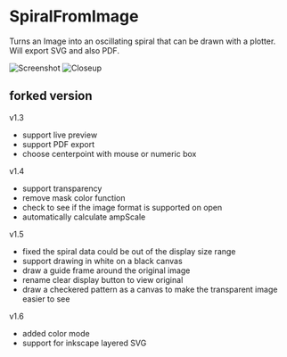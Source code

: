 # SpiralFromImage

Turns an Image into an oscillating spiral that can be drawn with a plotter.
Will export SVG and also PDF.

![Screenshot](https://farm2.staticflickr.com/1466/24176725485_3b9ba61bb1_z.jpg "SpiralFromImage Screenshot")
![Closeup](https://farm2.staticflickr.com/1514/23881095560_33048a514c.jpg "SpiralFromImage Closeup")

## forked version

v1.3

- support live preview
- support PDF export
- choose centerpoint with mouse or numeric box

v1.4

- support transparency
- remove mask color function
- check to see if the image format is supported on open
- automatically calculate ampScale

v1.5

- fixed the spiral data could be out of the display size range
- support drawing in white on a black canvas
- draw a guide frame around the original image
- rename clear display button to view original
- draw a checkered pattern as a canvas to make the transparent image easier to see

v1.6

- added color mode
- support for inkscape layered SVG
